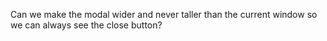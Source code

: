 Can we make the modal wider and never taller than the current window so we can always see the close button?